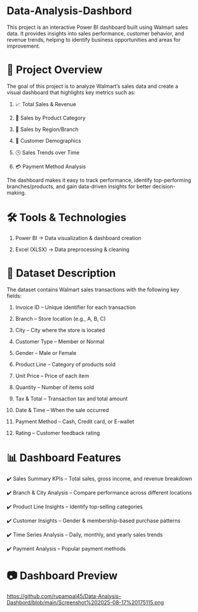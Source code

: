 # Data-Analysis-Dashbord
This project is an interactive Power BI dashboard built using Walmart sales data. It provides insights into sales performance, customer behavior, and revenue trends, helping to identify business opportunities and areas for improvement.
# 🚀 Project Overview
The goal of this project is to analyze Walmart’s sales data and create a visual dashboard that highlights key metrics such as:
1. 📈 Total Sales & Revenue

2. 🛒 Sales by Product Category

3. 📍 Sales by Region/Branch

4. 👥 Customer Demographics

5. 🕒 Sales Trends over Time

6. 💳 Payment Method Analysis

The dashboard makes it easy to track performance, identify top-performing branches/products, and gain data-driven insights for better decision-making.
# 🛠️ Tools & Technologies
1. Power BI → Data visualization & dashboard creation

2. Excel (XLSX) → Data preprocessing & cleaning
# 📑 Dataset Description
The dataset contains Walmart sales transactions with the following key fields:

1. Invoice ID – Unique identifier for each transaction

2. Branch – Store location (e.g., A, B, C)

3. City – City where the store is located

4. Customer Type – Member or Normal

5. Gender – Male or Female

6. Product Line – Category of products sold

7. Unit Price – Price of each item

8. Quantity – Number of items sold

9. Tax & Total – Transaction tax and total amount

10. Date & Time – When the sale occurred

11. Payment Method – Cash, Credit card, or E-wallet

12. Rating – Customer feedback rating

# 📊 Dashboard Features
✔️ Sales Summary KPIs – Total sales, gross income, and revenue breakdown

✔️ Branch & City Analysis – Compare performance across different locations

✔️ Product Line Insights – Identify top-selling categories

✔️ Customer Insights – Gender & membership-based purchase patterns

✔️ Time Series Analysis – Daily, monthly, and yearly sales trends

✔️ Payment Analysis – Popular payment methods

# 📷 Dashboard Preview

https://github.com/rupampal45/Data-Analysis-Dashbord/blob/main/Screenshot%202025-08-17%20175115.png

